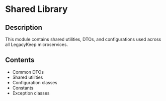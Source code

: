 # Shared Library

## Description
This module contains shared utilities, DTOs, and configurations used across all LegacyKeep microservices.

## Contents
- Common DTOs
- Shared utilities
- Configuration classes
- Constants
- Exception classes
